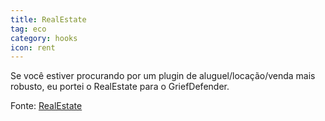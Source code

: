 ```yaml
---
title: RealEstate
tag: eco
category: hooks
icon: rent
---
```


Se você estiver procurando por um plugin de aluguel/locação/venda mais robusto, eu portei o RealEstate para o GriefDefender.

Fonte: [RealEstate](https://github.com/bloodmc/RealEstate)